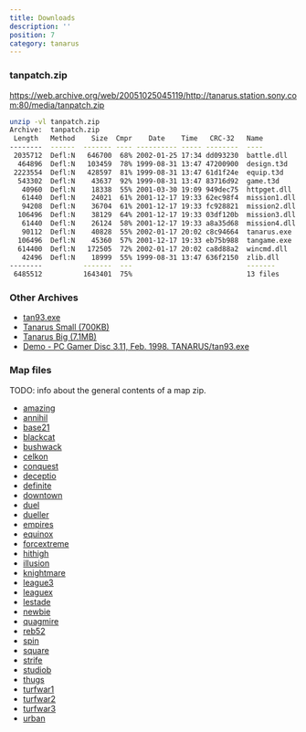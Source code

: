 ```yaml
---
title: Downloads
description: ''
position: 7
category: tanarus
---
```


### tanpatch.zip

https://web.archive.org/web/20051025045119/http://tanarus.station.sony.com:80/media/tanpatch.zip

```bash
unzip -vl tanpatch.zip
Archive:  tanpatch.zip
 Length   Method    Size  Cmpr    Date    Time   CRC-32   Name
--------  ------  ------- ---- ---------- ----- --------  ----
 2035712  Defl:N   646700  68% 2002-01-25 17:34 dd093230  battle.dll
  464896  Defl:N   103459  78% 1999-08-31 13:47 47200900  design.t3d
 2223554  Defl:N   428597  81% 1999-08-31 13:47 61d1f24e  equip.t3d
  543302  Defl:N    43637  92% 1999-08-31 13:47 83716d92  game.t3d
   40960  Defl:N    18338  55% 2001-03-30 19:09 949dec75  httpget.dll
   61440  Defl:N    24021  61% 2001-12-17 19:33 62ec98f4  mission1.dll
   94208  Defl:N    36704  61% 2001-12-17 19:33 fc928821  mission2.dll
  106496  Defl:N    38129  64% 2001-12-17 19:33 03df120b  mission3.dll
   61440  Defl:N    26124  58% 2001-12-17 19:33 a8a35d68  mission4.dll
   90112  Defl:N    40828  55% 2002-01-17 20:02 c8c94664  tanarus.exe
  106496  Defl:N    45360  57% 2001-12-17 19:33 eb75b988  tangame.exe
  614400  Defl:N   172505  72% 2002-01-17 20:02 ca8d88a2  wincmd.dll
   42496  Defl:N    18999  55% 1999-08-31 13:47 636f2150  zlib.dll
--------          -------  ---                            -------
 6485512          1643401  75%                            13 files
```

### Other Archives

- [tan93.exe](https://archive.org/details/TAN93)
- [Tanarus Small (700KB)](https://web.archive.org/web/20010414012404/http://tanarus.station.sony.com:80/media/TanarusSmall.exe)
- [Tanarus Big (7.1MB)](https://web.archive.org/web/20020609064037/http://tanarus.station.sony.com:80/media/TanarusBig.exe)
- [Demo - PC Gamer Disc 3.11, Feb. 1998. TANARUS/tan93.exe](https://archive.org/details/PC_Gamer_Disc_3.11_The_Ultimate_Driving_Spectacular_PCG3_11_February_1998)


### Map files

<alert type="warning">
TODO: info about the general contents of a map zip.
</alert>

- [amazing](https://web.archive.org/web/*/http://tanarus.station.sony.com:80/media/amazing.zip)
- [annihil](https://web.archive.org/web/*/http://tanarus.station.sony.com:80/media/annihil.zip)
- [base21](https://web.archive.org/web/*/http://tanarus.station.sony.com:80/media/base21.zip)
- [blackcat](https://web.archive.org/web/*/http://tanarus.station.sony.com:80/media/blackcat.zip)
- [bushwack](https://web.archive.org/web/*/http://tanarus.station.sony.com:80/media/bushwack.zip)
- [celkon](https://web.archive.org/web/*/http://tanarus.station.sony.com:80/media/celkon.zip)
- [conquest](https://web.archive.org/web/*/http://tanarus.station.sony.com:80/media/conquest.zip)
- [deceptio](https://web.archive.org/web/*/http://tanarus.station.sony.com:80/media/deceptio.zip)
- [definite](https://web.archive.org/web/*/http://tanarus.station.sony.com:80/media/definite.zip)
- [downtown](https://web.archive.org/web/*/http://tanarus.station.sony.com:80/media/downtown.zip)
- [duel](https://web.archive.org/web/*/http://tanarus.station.sony.com:80/media/duel.zip)
- [dueller](https://web.archive.org/web/*/http://tanarus.station.sony.com:80/media/dueller.zip)
- [empires](https://web.archive.org/web/*/http://tanarus.station.sony.com:80/media/empires.zip)
- [equinox](https://web.archive.org/web/*/http://tanarus.station.sony.com:80/media/equinox.zip)
- [forcextreme](https://web.archive.org/web/*/http://tanarus.station.sony.com:80/media/forcextreme.zip)
- [hithigh](https://web.archive.org/web/*/http://tanarus.station.sony.com:80/media/hithigh.zip)
- [illusion](https://web.archive.org/web/*/http://tanarus.station.sony.com:80/media/illusion.zip)
- [knightmare](https://web.archive.org/web/*/http://tanarus.station.sony.com:80/media/knightmare.zip)
- [league3](https://web.archive.org/web/*/http://tanarus.station.sony.com:80/media/league3.zip)
- [leaguex](https://web.archive.org/web/*/http://tanarus.station.sony.com:80/media/leaguex.zip)
- [lestade](https://web.archive.org/web/*/http://tanarus.station.sony.com:80/media/lestade.zip)
- [newbie](https://web.archive.org/web/*/http://tanarus.station.sony.com:80/media/newbie.zip)
- [quagmire](https://web.archive.org/web/*/http://tanarus.station.sony.com:80/media/quagmire.zip)
- [reb52](https://web.archive.org/web/*/http://tanarus.station.sony.com:80/media/reb52.zip)
- [spin](https://web.archive.org/web/*/http://tanarus.station.sony.com:80/media/spin.zip)
- [square](https://web.archive.org/web/*/http://tanarus.station.sony.com:80/media/square.zip)
- [strife](https://web.archive.org/web/*/http://tanarus.station.sony.com:80/media/strife.zip)
- [studiob](https://web.archive.org/web/*/http://tanarus.station.sony.com:80/media/studiob.zip)
- [thugs](https://web.archive.org/web/*/http://tanarus.station.sony.com:80/media/thugs.zip)
- [turfwar1](https://web.archive.org/web/*/http://tanarus.station.sony.com:80/media/turfwar1.zip)
- [turfwar2](https://web.archive.org/web/*/http://tanarus.station.sony.com:80/media/turfwar2.zip)
- [turfwar3](https://web.archive.org/web/*/http://tanarus.station.sony.com:80/media/turfwar3.zip)
- [urban](https://web.archive.org/web/*/http://tanarus.station.sony.com:80/media/urban.zip)
